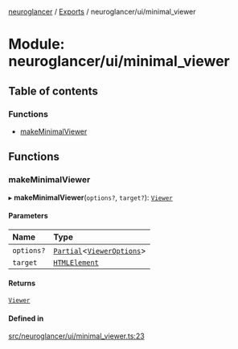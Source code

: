 [neuroglancer](../README.md) / [Exports](../modules.md) / neuroglancer/ui/minimal\_viewer

# Module: neuroglancer/ui/minimal\_viewer

## Table of contents

### Functions

- [makeMinimalViewer](neuroglancer_ui_minimal_viewer.md#makeminimalviewer)

## Functions

### makeMinimalViewer

▸ **makeMinimalViewer**(`options?`, `target?`): [`Viewer`](../classes/neuroglancer_viewer.Viewer.md)

#### Parameters

| Name | Type |
| :------ | :------ |
| `options?` | [`Partial`](neuroglancer_layer_group_viewer._internal_.md#partial)<[`ViewerOptions`](../interfaces/neuroglancer_viewer.ViewerOptions.md)\> |
| `target` | [`HTMLElement`](main_module._internal_.md#htmlelement) |

#### Returns

[`Viewer`](../classes/neuroglancer_viewer.Viewer.md)

#### Defined in

[src/neuroglancer/ui/minimal_viewer.ts:23](https://github.com/ActiveBrainAtlas2/neuroglancer/blob/034b457d/src/neuroglancer/ui/minimal_viewer.ts#L23)

